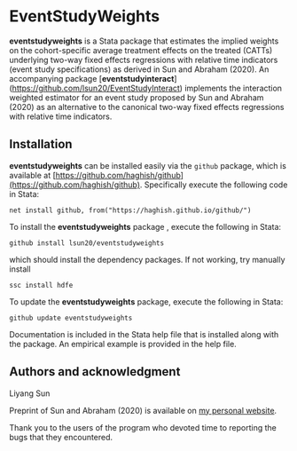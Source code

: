 # EventStudyWeights

**eventstudyweights** is a Stata package that estimates the implied weights on the cohort-specific average treatment effects 
on the treated (CATTs) underlying two-way fixed effects regressions 
with relative time indicators (event study specifications) as derived in Sun and Abraham (2020).  An accompanying package [**eventstudyinteract**] (https://github.com/lsun20/EventStudyInteract)
implements the interaction weighted estimator for an event study proposed by Sun and Abraham (2020) as an alternative to the canonical two-way fixed effects regressions with relative time indicators.  

## Installation
**eventstudyweights** can be installed easily via the `github` package, which is available at [https://github.com/haghish/github](https://github.com/haghish/github).  Specifically execute the following code in Stata:

`net install github, from("https://haghish.github.io/github/")`

To install the **eventstudyweights** package , execute the following in Stata:

`github install lsun20/eventstudyweights`

which should install the dependency packages.  If not working, try manually install

`ssc install hdfe`  

To update the **eventstudyweights**  package, execute the following in Stata:

`github update eventstudyweights`

Documentation is included in the Stata help file that is installed along with the package.  An empirical example is provided in the help file.

## Authors and acknowledgment
Liyang Sun

Preprint of Sun and Abraham (2020) is available on [my personal website](http://economics.mit.edu/files/14964).

Thank you to the users of the program who devoted time to reporting
the bugs that they encountered.
